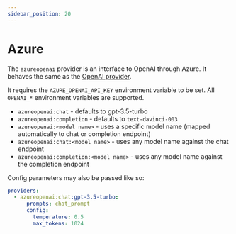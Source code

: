 ```yaml
---
sidebar_position: 20
---
```


# Azure

The `azureopenai` provider is an interface to OpenAI through Azure.  It behaves the same as the [OpenAI provider](/providers/openai).

It requires the `AZURE_OPENAI_API_KEY` environment variable to be set.  All `OPENAI_*` environment variables are supported.

- `azureopenai:chat` - defaults to gpt-3.5-turbo
- `azureopenai:completion` - defaults to `text-davinci-003`
- `azureopenai:<model name>` - uses a specific model name (mapped automatically to chat or completion endpoint)
- `azureopenai:chat:<model name>` - uses any model name against the chat endpoint
- `azureopenai:completion:<model name>` - uses any model name against the completion endpoint

Config parameters may also be passed like so:

```yaml
providers:
  - azureopenai:chat:gpt-3.5-turbo:
      prompts: chat_prompt
      config:
        temperature: 0.5
        max_tokens: 1024
```


